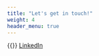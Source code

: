 ```yaml
---
title: "Let's get in touch!"
weight: 4
header_menu: true
---
```


{{<icon class="fa fa-linkedin">}}&nbsp;[LinkedIn](https://www.linkedin.com/in/jessica-stew-stewart/)

